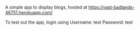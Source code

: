 A simple app to display blogs, hosted at https://vast-badlands-46751.herokuapp.com/

To test out the app, login using
Username: test
Password: test